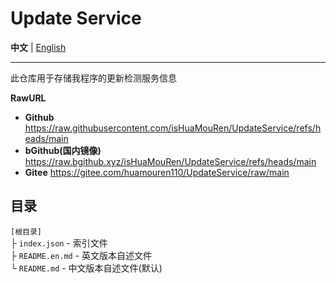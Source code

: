 # Update Service

**中文** | [English](/README.en.md)

---


此仓库用于存储我程序的更新检测服务信息

**RawURL**
- **Github** https://raw.githubusercontent.com/isHuaMouRen/UpdateService/refs/heads/main
- **bGithub(国内镜像)** https://raw.bgithub.xyz/isHuaMouRen/UpdateService/refs/heads/main
- **Gitee** https://gitee.com/huamouren110/UpdateService/raw/main

## 目录

`[根目录]`<br>
├ `index.json` - 索引文件<br>
├ `README.en.md` - 英文版本自述文件<br>
└ `README.md` - 中文版本自述文件(默认)<br>